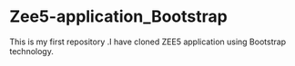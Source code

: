 # Zee5-application_Bootstrap
This is my first repository .I have cloned ZEE5 application using  Bootstrap technology.
